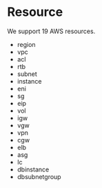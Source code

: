 # Resource
We support 19 AWS resources.

- region
- vpc
- acl
- rtb
- subnet
- instance
- eni
- sg
- eip
- vol
- igw
- vgw
- vpn
- cgw
- elb
- asg
- lc
- dbinstance
- dbsubnetgroup